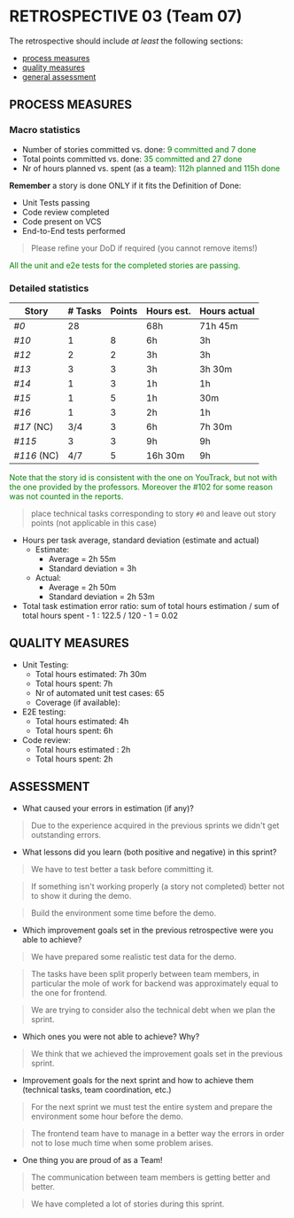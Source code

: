 # RETROSPECTIVE 03 (Team 07)

The retrospective should include _at least_ the following
sections:

- [process measures](#process-measures)
- [quality measures](#quality-measures)
- [general assessment](#assessment)

## PROCESS MEASURES

### Macro statistics

- Number of stories committed vs. done:<span style="color:green"> 9 committed and 7 done
- Total points committed vs. done: <span style="color:green">35 committed and 27 done
- Nr of hours planned vs. spent (as a team):<span style="color:green"> 112h planned and 115h done

**Remember** a story is done ONLY if it fits the Definition of Done:

- Unit Tests passing
- Code review completed
- Code present on VCS
- End-to-End tests performed

> Please refine your DoD if required (you cannot remove items!)

<span style="color:green">
All the unit and e2e tests for the completed stories are passing.
</span>

### Detailed statistics

| Story | # Tasks | Points | Hours est. | Hours actual |
| ----- | ------- | ------ | ---------- | ------------ |
| _#0_  | 28      |        | 68h       | 71h 45m         |
| _#10_  | 1       | 8      | 6h         | 3h       |
| _#12_  | 2       | 2      | 3h     | 3h       |
| _#13_  | 3       | 3      | 3h         | 3h 30m       |
| _#14_  | 1       | 3      | 1h         | 1h       |
| _#15_  | 1       | 5      | 1h         | 30m       |
| _#16_  | 1       | 3      | 2h         | 1h       |
| _#17_ (NC)  | 3/4       | 3      | 6h         | 7h 30m      |
| _#115_  | 3       | 3      | 9h         | 9h      |
| _#116_ (NC)  | 4/7       | 5      | 16h 30m        | 9h      |

<span style="color:green">
Note that the story id is consistent with the one on YouTrack, but not with the one provided by the professors.</span>

<span style="color:green">
Moreover the #102 for some reason was not counted in the reports.</span>


> place technical tasks corresponding to story `#0` and leave out story points (not applicable in this case)

- Hours per task average, standard deviation (estimate and actual)
    - Estimate:
        - Average = 2h 55m
        - Standard deviation = 3h
    - Actual:
        - Average = 2h 50m
        - Standard deviation = 2h 53m
- Total task estimation error ratio: sum of total hours estimation / sum of total hours spent - 1 : 122.5 / 120 - 1 = 0.02

## QUALITY MEASURES

- Unit Testing:
    - Total hours estimated: 7h 30m
    - Total hours spent: 7h
    - Nr of automated unit test cases: 65
    - Coverage (if available):
- E2E testing:
    - Total hours estimated: 4h
    - Total hours spent: 6h
- Code review:
    - Total hours estimated : 2h
    - Total hours spent: 2h

## ASSESSMENT

- What caused your errors in estimation (if any)?

 > Due to the experience acquired in the previous sprints we didn't get outstanding errors.

- What lessons did you learn (both positive and negative) in this sprint?

 > We have to test better a task before committing it.

 > If something isn't working properly (a story not completed) better not to show it during the demo.

 > Build the environment some time before the demo.

- Which improvement goals set in the previous retrospective were you able to achieve?

 > We have prepared some realistic test data for the demo.

 > The tasks have been split properly between team members, in particular the mole of work for backend was
 > approximately equal to the one for frontend.

 > We are trying to consider also the technical debt when we plan the sprint.

- Which ones you were not able to achieve? Why?

 > We think that we achieved the improvement goals set in the previous sprint.

- Improvement goals for the next sprint and how to achieve them (technical tasks, team coordination, etc.)

 > For the next sprint we must test the entire system and prepare the environment some hour before the demo.

 > The frontend team have to manage in a better way the errors in order not to lose much time when some problem arises.

- One thing you are proud of as a Team!

 > The communication between team members is getting better and better.

 > We have completed a lot of stories during this sprint.

